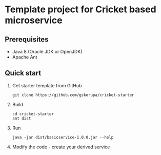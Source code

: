 # Template project for Cricket based microservice

## Prerequisites

* Java 8 (Oracle JDK or OpenJDK)
* Apache Ant

## Quick start

1. Get starter template from GitHub

   `git clone https://github.com/gskorupa/cricket-starter`

2. Build

   ```
   cd cricket-starter  
   ant dist  
   ```

3. Run

   `java -jar dist/basicservice-1.0.0.jar --help`

4. Modify the code - create your derived service
 